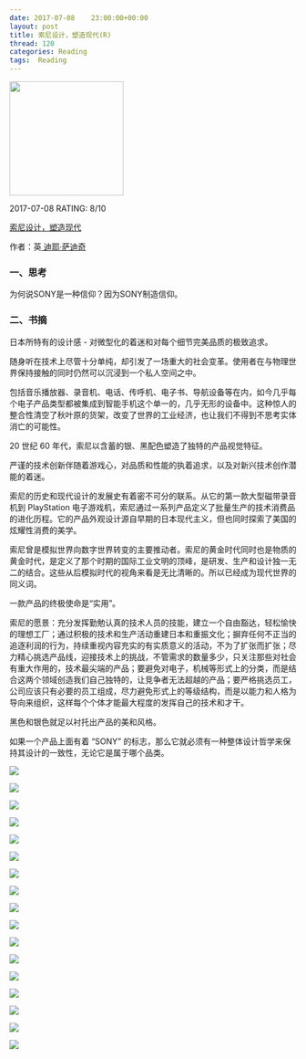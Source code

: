 ```yaml
---
date: 2017-07-08    23:00:00+00:00
layout: post
title: 索尼设计，塑造现代(R)
thread: 120
categories: Reading
tags:  Reading
---
```


<img src="https://images-cn.ssl-images-amazon.com/images/I/81UYjz5fT6L.jpg" width="200" />

2017-07-08 RATING:  8/10

[索尼设计，塑造现代][1]

作者：英[ 迪耶·萨迪奇][2]

### 一、思考

为何说SONY是一种信仰？因为SONY制造信仰。

### 二、书摘

日本所特有的设计感 - 对微型化的着迷和对每个细节完美品质的极致追求。

随身听在技术上尽管十分单纯，却引发了一场重大的社会变革。使用者在与物理世界保持接触的同时仍然可以沉浸到一个私人空间之中。

包括音乐播放器、录音机、电话、传呼机、电子书、导航设备等在内，如今几乎每个电子产品类型都被集成到智能手机这个单一的，几乎无形的设备中。这种惊人的整合性清空了秋叶原的货架，改变了世界的工业经济，也让我们不得到不思考实体消亡的可能性。

20 世纪 60 年代，索尼以含蓄的银、黑配色塑造了独特的产品视觉特征。

严谨的技术创新伴随着游戏心，对品质和性能的执着追求，以及对新兴技术创作潜能的着迷。

索尼的历史和现代设计的发展史有着密不可分的联系。从它的第一款大型磁带录音机到 PlayStation 电子游戏机，索尼通过一系列产品定义了批量生产的技术消费品的进化历程。它的产品外观设计源自早期的日本现代主义，但也同时探索了美国的炫耀性消费的美学。

索尼曾是模拟世界向数字世界转变的主要推动者。索尼的黄金时代同时也是物质的黄金时代，是定义了那个时期的国际工业文明的顶峰，是研发、生产和设计独一无二的结合。这些从后模拟时代的视角来看是无比清晰的。所以已经成为现代世界的同义词。

一款产品的终极使命是“实用”。

索尼的愿景：充分发挥勤勉认真的技术人员的技能，建立一个自由豁达，轻松愉快的理想工厂；通过积极的技术和生产活动重建日本和重振文化；摒弃任何不正当的追逐利润的行为，持续重视内容充实的有实质意义的活动，不为了扩张而扩张；尽力精心挑选产品线，迎接技术上的挑战，不管需求的数量多少，只关注那些对社会有重大作用的，技术最尖端的产品；要避免对电子，机械等形式上的分类，而是结合这两个领域创造我们自己独特的，让竞争者无法超越的产品；要严格挑选员工，公司应该只有必要的员工组成，尽力避免形式上的等级结构，而是以能力和人格为导向来组织，这样每个个体才能最大程度的发挥自己的技术和才干。

黑色和银色就足以衬托出产品的美和风格。

如果一个产品上面有着 “SONY” 的标志，那么它就必须有一种整体设计哲学来保持其设计的一致性，无论它是属于哪个品类。


![][image-1]


![][image-2]


![][image-3]

![][image-4]

![][image-5]

![][image-6]

![][image-7]

![][image-8]

![][image-9]

![][image-10]

![][image-11]

![][image-12]

![][image-13]

![][image-14]

![][image-15]

![][image-16]

![][image-17]







[1]:	https://www.amazon.cn/%E7%B4%A2%E5%B0%BC%E8%AE%BE%E8%AE%A1-%E5%A1%91%E9%80%A0%E7%8E%B0%E4%BB%A3-%E8%BF%AA%E8%80%B6-%E8%90%A8%E8%BF%AA%E5%A5%87/dp/B07233R96Y
[2]:	%E8%BF%AA%E8%80%B6%C2%B7%E8%90%A8%E8%BF%AA%E5%A5%87

[image-1]:	/images/Books.jpg
[image-2]:	/images/History.jpg
[image-3]:	/images/History2.jpg
[image-4]:	/images/History3.jpg
[image-5]:	/images/History4.jpg
[image-6]:	/images/Books.jpg
[image-7]:	making-modern_ICF-7500.jpg
[image-8]:	making-modern_NW-F5.jpg
[image-9]:	/images/R10.jpg
[image-10]:	/images/Robots.jpg
[image-11]:	/images/SONY.jpg
[image-12]:	/images/VAIO%E7%AC%94%E8%AE%B0%E6%9C%AC.jpg
[image-13]:	/images/%E6%94%B6%E9%9F%B3%E6%9C%BATR-1825.jpg
[image-14]:	/images/%E6%95%B0%E7%A0%81%E7%9B%B8%E6%9C%BA.jpg
[image-15]:	/images/%E6%97%A5%E6%9C%AC%E7%83%88%E7%81%AB%E9%B8%9F.png
[image-16]:	/images/%E7%8E%BB%E7%92%83%E9%9F%B3%E5%93%8D.jpg
[image-17]:	/images/%E9%BB%91%E8%83%B6%E5%94%B1%E7%89%87%E6%92%AD%E6%94%BE%E5%99%A8.jpg